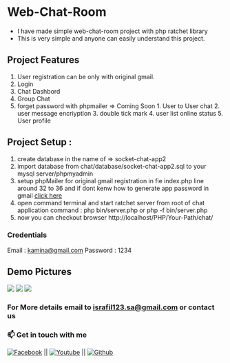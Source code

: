 <!-- http://web.archive.org/web/20220520111903/http://socketo.me/ toutrial -->

# Web-Chat-Room  
- I have made simple web-chat-room  project with php ratchet library 
- This is very simple and anyone can easily understand this project.

## Project Features
1. User registration can be only with original gmail. 
2. Login
3. Chat Dashbord 
4. Group Chat 
5. forget password with phpmailer
    => Coming Soon
        1. User to User chat 
        2. user message encriyption 
        3. double tick mark
        4. user list online status
        5. User profile

## Project Setup : 
1. create database in the name of => socket-chat-app2
2. import database from chat/database/socket-chat-app2.sql to your mysql server/phpmyadmin
3. setup phpMailer for original gmail registration in fie index.php line around 32 to 36 and if dont kenw how to generate app password in gmail  <a href="https://www.youtube.com/watch?v=HLwTCmiNGFQ"> click here </a>
4. open command terminal and start ratchet server from root of chat application command : php bin/server.php or php -f bin/server.php 
5. now you can checkout browser http://localhost/PHP/Your-Path/chat/

### Credentials
Email : kamina@gmail.com
Password : 1234

## Demo Pictures

<img src="https://github.com/dontKnew/web-chat-with-socket/blob/master/public/assets/image/screenshot/login.png"/>
<img src="https://github.com/dontKnew/web-chat-with-php-socket/blob/master/public/assets/image/screenshot/register.png"/>
<img src="https://github.com/dontKnew/web-chat-with-php-socket/blob/master/public/assets/image/screenshot/chatroom.png"/>
<!-- <img src="https://github.com/dontKnew/web-chat-with-php-socket/blob/master/public/assets/image/screenshot/reset-pass.png"/>
<img src="https://github.com/dontKnew/web-chat-with-php-socket/blob/master/public/assets/image/screenshot/dashboard.png"/>
<img src="https://github.com/dontKnew/web-chat-with-php-socket/blob/master/public/assets/image/screenshot/changepass.png"/>
<img src="https://github.com/dontKnew/web-chat-with-php-socket/blob/master/public/assets/image/screenshot/expense.png"/>
<img src="https://github.com/dontKnew/web-chat-with-php-socket/blob/master/public/assets/image/screenshot/profile.png"/> -->


### For More details email to israfil123.sa@gmail.com or contact us
### 📫 Get in touch with me
[![Facebook](https://img.shields.io/badge/facebook-0077B5?style=for-the-badge&logo=facebook&logoColor=white)](https://www.facebook.com/people/Failure-B%C3%B8y/100023854041628/) || [![Youtube](https://img.shields.io/badge/youtube-DD0031?style=for-the-badge&logo=youtube&logoColor=white)](https://www.youtube.com/channel/UCx17TpbQ8JoQ-EdeltD1LIA) || [![Github](https://img.shields.io/badge/github%20-%23121011.svg?&style=for-the-badge&logo=github&logoColor=white)](https://github.com/dontknew)
